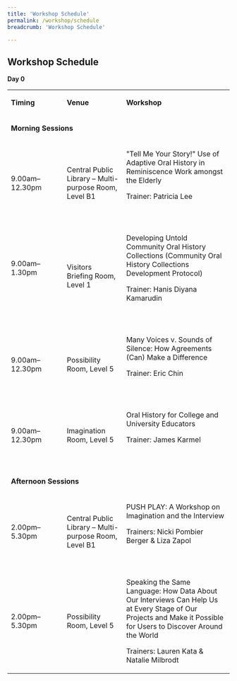 ```yaml
---
title: 'Workshop Schedule'
permalink: /workshop/schedule
breadcrumb: 'Workshop Schedule'

---
```



## Workshop Schedule

**Day 0**

<table>
<tbody>
<tr>
<td width="114">
<p><strong>Timing</strong></p>
</td>
<td width="121">
<p><strong>Venue</strong></p>
</td>
<td width="236">
<p><strong>Workshop</strong></p>
</td>
</tr>
<tr>
<td colspan="3" width="471">
<p><strong>Morning Sessions</strong></p>
</td>
</tr>
<tr>
<td width="114">
<p>9.00am&ndash;12.30pm</p>
</td>
<td width="121">
<p>Central Public Library &ndash; Multi-purpose Room, Level B1</p>
</td>
<td width="236">
<p>"Tell Me Your Story!" Use of Adaptive Oral History in Reminiscence Work amongst the Elderly</p>
<p>Trainer: Patricia Lee</p>
<p>&nbsp;</p>
</td>
</tr>
<tr>
<td width="114">
<p>9.00am&ndash;1.30pm</p>
<p>&nbsp;</p>
</td>
<td width="121">
<p>Visitors Briefing Room, Level 1</p>
</td>
<td width="236">
<p>Developing Untold Community Oral History Collections (Community Oral History Collections Development Protocol)</p>
<p>Trainer: Hanis Diyana Kamarudin</p>
<p>&nbsp;</p>
</td>
</tr>
<tr>
<td width="114">
<p>9.00am&ndash;12.30pm</p>
</td>
<td width="121">
<p>Possibility Room, Level 5</p>
</td>
<td width="236">
<p>Many Voices v. Sounds of Silence: How Agreements (Can) Make a Difference</p>
<p>Trainer: Eric Chin</p>
<p>&nbsp;</p>
</td>
</tr>
<tr>
<td width="114">
<p>9.00am&ndash;12.30pm</p>
</td>
<td width="121">
<p>Imagination Room, Level 5</p>
</td>
<td width="236">
<p>Oral History for College and University Educators</p>
<p>Trainer: James Karmel</p>
<p>&nbsp;</p>
</td>
</tr>
<tr>
<td colspan="3" width="471">
<p><strong>Afternoon Sessions</strong></p>
</td>
</tr>
<tr>
<td width="114">
<p>2.00pm&ndash;5.30pm</p>
</td>
<td width="121">
<p>Central Public Library &ndash; Multi-purpose Room, Level B1</p>
</td>
<td width="236">
<p>PUSH PLAY: A Workshop on Imagination and the Interview</p>
<p>Trainers: Nicki Pombier Berger &amp; Liza Zapol</p>
<p>&nbsp;</p>
</td>
</tr>
<tr>
<td width="114">
<p>2.00pm&ndash;5.30pm</p>
</td>
<td width="121">
<p>Possibility Room, Level 5</p>
</td>
<td width="236">
<p>Speaking the Same Language: How Data About Our Interviews Can Help Us at Every Stage of Our Projects and Make it Possible for Users to Discover Around the World</p>
<p>Trainers: Lauren Kata &amp; Natalie Milbrodt</p>
</td>
</tr>
</tbody>
</table>

